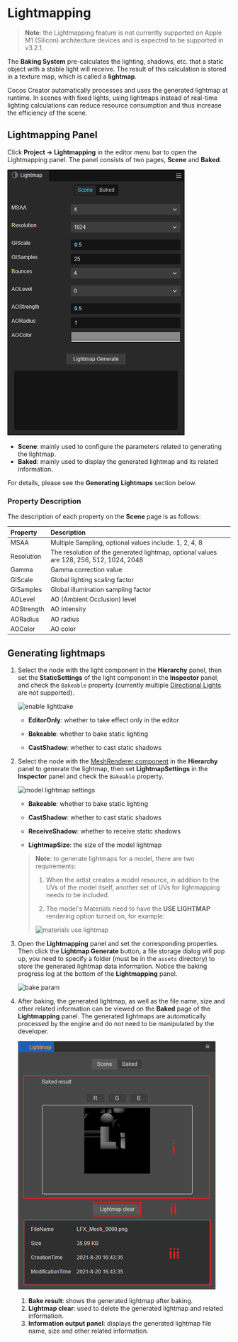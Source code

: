 # Lightmapping

> **Note**: the Lightmapping feature is not currently supported on Apple M1 (Silicon) architecture devices and is expected to be supported in v3.2.1.

The **Baking System** pre-calculates the lighting, shadows, etc. that a static object with a stable light will receive. The result of this calculation is stored in a texture map, which is called a **lightmap**.

Cocos Creator automatically processes and uses the generated lightmap at runtime. In scenes with fixed lights, using lightmaps instead of real-time lighting calculations can reduce resource consumption and thus increase the efficiency of the scene.

## Lightmapping Panel

Click **Project -> Lightmapping** in the editor menu bar to open the Lightmapping panel. The panel consists of two pages, **Scene** and **Baked**.

![bake result](./lightmap/lightmap-panel.png)

- **Scene**: mainly used to configure the parameters related to generating the lightmap.
- **Baked**: mainly used to display the generated lightmap and its related information.

For details, please see the **Generating Lightmaps** section below.

### Property Description

The description of each property on the **Scene** page is as follows:

| Property | Description |
| :--- | :--- |
| MSAA | Multiple Sampling, optional values include: 1, 2, 4, 8 |
| Resolution | The resolution of the generated lightmap, optional values are 128, 256, 512, 1024, 2048 |
| Gamma | Gamma correction value |
| GIScale | Global lighting scaling factor |
| GISamples | Global illumination sampling factor |
| AOLevel | AO (Ambient Occlusion) level |
| AOStrength | AO intensity |
| AORadius | AO radius |
| AOColor | AO color |

## Generating lightmaps

1. Select the node with the light component in the **Hierarchy** panel, then set the **StaticSettings** of the light component in the **Inspector** panel, and check the `Bakeable` property (currently multiple [Directional Lights](./lightType/dir-light.md) are not supported).

    ![enable lightbake](./lightmap/light-bakeable.png)

    - **EditorOnly**: whether to take effect only in the editor

    - **Bakeable**: whether to bake static lighting

    - **CastShadow**: whether to cast static shadows

2. Select the node with the [MeshRenderer component](./../../../engine/renderable/model-component.md) in the **Hierarchy** panel to generate the lightmap, then set **LightmapSettings** in the **Inspector** panel and check the `Bakeable` property.

    ![model lightmap settings](./lightmap/meshrenderer-bakeable.png)

    - **Bakeable**: whether to bake static lighting

    - **CastShadow**: whether to cast static shadows

    - **ReceiveShadow**: whether to receive static shadows

    - **LightmapSize**: the size of the model lightmap

    > **Note**: to generate lightmaps for a model, there are two requirements:
    >
    > 1. When the artist creates a model resource, in addition to the UVs of the model itself, another set of UVs for lightmapping needs to be included.
    >
    > 2. The model's Materials need to have the **USE LIGHTMAP** rendering option turned on, for example:
    >
    > ![materials use lightmap](./lightmap/materials.png)

3. Open the **Lightmapping** panel and set the corresponding properties. Then click the **Lightmap Generate** button, a file storage dialog will pop up, you need to specify a folder (must be in the `assets` directory) to store the generated lightmap data information. Notice the baking progress log at the bottom of the **Lightmapping** panel.

    ![bake param](./lightmap/lightmap-generate.png)

4. After baking, the generated lightmap, as well as the file name, size and other related information can be viewed on the **Baked** page of the **Lightmapping** panel. The generated lightmaps are automatically processed by the engine and do not need to be manipulated by the developer.

    ![bake result](./lightmap/lightmap-result.png)

    1. **Bake result**: shows the generated lightmap after baking.
    2. **Lightmap clear**: used to delete the generated lightmap and related information.
    3. **Information output panel**: displays the generated lightmap file name, size and other related information.
 